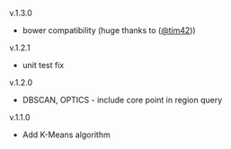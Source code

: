 v.1.3.0
- bower compatibility (huge thanks to ([@tim42](https://github.com/tim42)))

v.1.2.1
- unit test fix

v.1.2.0
- DBSCAN, OPTICS - include core point in region query

v.1.1.0
- Add K-Means algorithm
